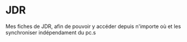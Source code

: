 # JDR

Mes fiches de JDR, afin de pouvoir y accéder depuis n'importe où et les synchroniser indépendament du pc.s